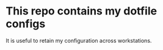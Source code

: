 # This repo contains my dotfile configs

It is useful to retain my configuration across workstations.

